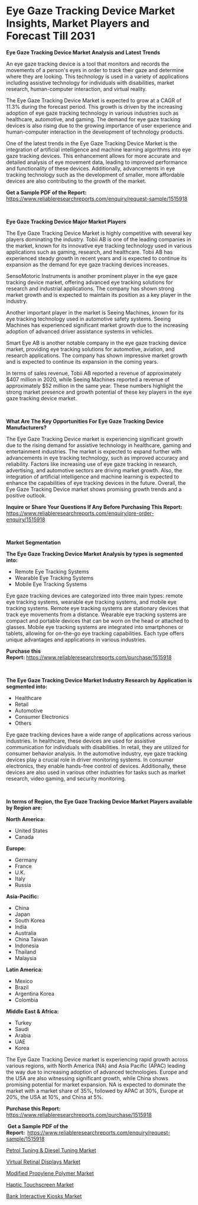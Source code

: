 <p><h1>Eye Gaze Tracking Device Market Insights, Market Players and Forecast Till 2031</h1></p><p><strong>Eye Gaze Tracking Device Market Analysis and Latest Trends</strong></p>
<p><p>An eye gaze tracking device is a tool that monitors and records the movements of a person's eyes in order to track their gaze and determine where they are looking. This technology is used in a variety of applications including assistive technology for individuals with disabilities, market research, human-computer interaction, and virtual reality.</p><p>The Eye Gaze Tracking Device Market is expected to grow at a CAGR of 11.3% during the forecast period. This growth is driven by the increasing adoption of eye gaze tracking technology in various industries such as healthcare, automotive, and gaming. The demand for eye gaze tracking devices is also rising due to the growing importance of user experience and human-computer interaction in the development of technology products.</p><p>One of the latest trends in the Eye Gaze Tracking Device Market is the integration of artificial intelligence and machine learning algorithms into eye gaze tracking devices. This enhancement allows for more accurate and detailed analysis of eye movement data, leading to improved performance and functionality of these devices. Additionally, advancements in eye tracking technology such as the development of smaller, more affordable devices are also contributing to the growth of the market.</p></p>
<p><strong>Get a Sample PDF of the Report:&nbsp;</strong> <a href="https://www.reliableresearchreports.com/enquiry/request-sample/1515918">https://www.reliableresearchreports.com/enquiry/request-sample/1515918</a></p>
<p>&nbsp;</p>
<p><strong>Eye Gaze Tracking Device Major Market Players</strong></p>
<p><p>The Eye Gaze Tracking Device Market is highly competitive with several key players dominating the industry. Tobii AB is one of the leading companies in the market, known for its innovative eye tracking technology used in various applications such as gaming, research, and healthcare. Tobii AB has experienced steady growth in recent years and is expected to continue its expansion as the demand for eye gaze tracking devices increases.</p><p>SensoMotoric Instruments is another prominent player in the eye gaze tracking device market, offering advanced eye tracking solutions for research and industrial applications. The company has shown strong market growth and is expected to maintain its position as a key player in the industry.</p><p>Another important player in the market is Seeing Machines, known for its eye tracking technology used in automotive safety systems. Seeing Machines has experienced significant market growth due to the increasing adoption of advanced driver assistance systems in vehicles.</p><p>Smart Eye AB is another notable company in the eye gaze tracking device market, providing eye tracking solutions for automotive, aviation, and research applications. The company has shown impressive market growth and is expected to continue its expansion in the coming years.</p><p>In terms of sales revenue, Tobii AB reported a revenue of approximately $407 million in 2020, while Seeing Machines reported a revenue of approximately $52 million in the same year. These numbers highlight the strong market presence and growth potential of these key players in the eye gaze tracking device market.</p></p>
<p>&nbsp;</p>
<p><strong>What Are The Key Opportunities For Eye Gaze Tracking Device Manufacturers?</strong></p>
<p><p>The Eye Gaze Tracking Device market is experiencing significant growth due to the rising demand for assistive technology in healthcare, gaming and entertainment industries. The market is expected to expand further with advancements in eye tracking technology, such as improved accuracy and reliability. Factors like increasing use of eye gaze tracking in research, advertising, and automotive sectors are driving market growth. Also, the integration of artificial intelligence and machine learning is expected to enhance the capabilities of eye tracking devices in the future. Overall, the Eye Gaze Tracking Device market shows promising growth trends and a positive outlook.</p></p>
<p><strong>Inquire or Share Your Questions If Any Before Purchasing This Report:</strong> <a href="https://www.reliableresearchreports.com/enquiry/pre-order-enquiry/1515918">https://www.reliableresearchreports.com/enquiry/pre-order-enquiry/1515918</a></p>
<p>&nbsp;</p>
<p><strong>Market Segmentation</strong></p>
<p><strong>The Eye Gaze Tracking Device Market Analysis by types is segmented into:</strong></p>
<p><ul><li>Remote Eye Tracking Systems</li><li>Wearable Eye Tracking Systems</li><li>Mobile Eye Tracking Systems</li></ul></p>
<p><p>Eye gaze tracking devices are categorized into three main types: remote eye tracking systems, wearable eye tracking systems, and mobile eye tracking systems. Remote eye tracking systems are stationary devices that track eye movements from a distance. Wearable eye tracking systems are compact and portable devices that can be worn on the head or attached to glasses. Mobile eye tracking systems are integrated into smartphones or tablets, allowing for on-the-go eye tracking capabilities. Each type offers unique advantages and applications in various industries.</p></p>
<p><strong>Purchase this Report:&nbsp;</strong><a href="https://www.reliableresearchreports.com/purchase/1515918">https://www.reliableresearchreports.com/purchase/1515918</a></p>
<p>&nbsp;</p>
<p><strong>The Eye Gaze Tracking Device Market Industry Research by Application is segmented into:</strong></p>
<p><ul><li>Healthcare</li><li>Retail</li><li>Automotive</li><li>Consumer Electronics</li><li>Others</li></ul></p>
<p><p>Eye gaze tracking devices have a wide range of applications across various industries. In healthcare, these devices are used for assistive communication for individuals with disabilities. In retail, they are utilized for consumer behavior analysis. In the automotive industry, eye gaze tracking devices play a crucial role in driver monitoring systems. In consumer electronics, they enable hands-free control of devices. Additionally, these devices are also used in various other industries for tasks such as market research, video gaming, and security monitoring.</p></p>
<p>&nbsp;</p>
<p><strong>In terms of Region, the Eye Gaze Tracking Device Market Players available by Region are:</strong></p>
<p>
    <p> <strong> North America: </strong>
        <ul>
            <li>United States</li>
            <li>Canada</li>
        </ul>
        </p> 
    <p> <strong> Europe: </strong>
        <ul>
            <li>Germany</li>
            <li>France</li>
            <li>U.K.</li>
            <li>Italy</li>
            <li>Russia</li>
        </ul>
        </p> 
    <p> <strong> Asia-Pacific: </strong>
        <ul>
            <li>China</li>
            <li>Japan</li>
            <li>South Korea</li>
            <li>India</li>
            <li>Australia</li>
            <li>China Taiwan</li>
            <li>Indonesia</li>
            <li>Thailand</li>
            <li>Malaysia</li>
        </ul>
        </p> 
    <p> <strong> Latin America: </strong>
        <ul>
            <li>Mexico</li>
            <li>Brazil</li>
            <li>Argentina Korea</li>
            <li>Colombia</li>
        </ul>
        </p> 
    <p> <strong> Middle East & Africa: </strong>
        <ul>
            <li>Turkey</li>
            <li>Saudi</li>
            <li>Arabia</li>
            <li>UAE</li>
            <li>Korea</li>
        </ul>
    </p>
    </p>
<p><p>The Eye Gaze Tracking Device market is experiencing rapid growth across various regions, with North America (NA) and Asia Pacific (APAC) leading the way due to increasing adoption of advanced technologies. Europe and the USA are also witnessing significant growth, while China shows promising potential for market expansion. NA is expected to dominate the market with a market share of 35%, followed by APAC at 30%, Europe at 20%, the USA at 10%, and China at 5%.</p></p>
<p><strong>Purchase this Report: </strong><a href="https://www.reliableresearchreports.com/purchase/1515918">https://www.reliableresearchreports.com/purchase/1515918</a></p>
<p>&nbsp;<strong>Get a Sample PDF of the Report:&nbsp;&nbsp;</strong><a href="https://www.reliableresearchreports.com/enquiry/request-sample/1515918">https://www.reliableresearchreports.com/enquiry/request-sample/1515918</a></p>
<p><strong></strong></p>
<p><p><a href="https://three-jumbo-f6d.notion.site/Petrol-Tuning-Diesel-Tuning-Market-Research-Report-The-Key-To-Successful-Business-Strategy-Foreca-bb92db33aaae4cb3b255c9025c9a4107">Petrol Tuning & Diesel Tuning Market</a></p><p><a href="https://view.publitas.com/reportprime-1/virtual-retinal-displays-market-size-furnishes-valuable-information-encompassing-market-share-market-trends-and-projections-spanning-from-2024-to-2031/">Virtual Retinal Displays Market</a></p><p><a href="https://noble-drawer-34c.notion.site/Modified-Propylene-Polymer-Market-A-Comprehensive-Report-of-its-Market-Share-Growth-Trends-2024--f1be7d39671f4ae4a82add0ab3525aee">Modified Propylene Polymer Market</a></p><p><a href="https://view.publitas.com/reportprime-1/haptic-touchscreen-market-provides-a-comprehensive-analysis-including-a-macro-overview-of-the-market-as-well-as-micro-details-such-as-market-size-and-competitive-landscape/">Haptic Touchscreen Market</a></p><p><a href="https://iodized-pantydraco-05c.notion.site/Bank-Interactive-Kiosks-Market-Centers-on-Aspects-such-as-Market-Growth-Market-Share-Market-Opport-f901f3eae1c944de8605d358cc8d4d8d">Bank Interactive Kiosks Market</a></p></p>
